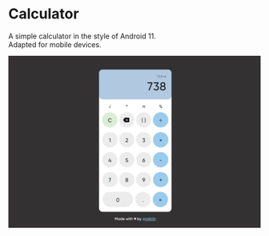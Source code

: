 # Calculator
A simple calculator in the style of Android 11.<br>
Adapted for mobile devices.

![photo](/img/1.jpg)
